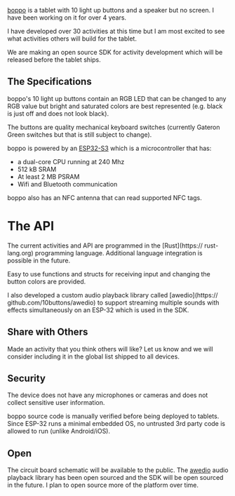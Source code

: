 [boppo](https://boppo.com) is a tablet with 10 light up buttons and a speaker
but no screen. I have been working on it for over 4 years.

I have developed over 30 activities at this time but I am most excited to see
what activities others will build for the tablet.

We are making an open source SDK for activity development which will be released
before the tablet ships.

## The Specifications

boppo's 10 light up buttons contain an RGB LED that can be changed to any RGB
value but bright and saturated colors are best represented (e.g. black is just
off and does not look black).

The buttons are quality mechanical keyboard switches (currently Gateron Green
switches but that is still subject to change).

boppo is powered by an [ESP32-S3] which is a microcontroller that has:

* a dual-core CPU running at 240 Mhz
* 512 kB SRAM
* At least 2 MB PSRAM
* Wifi and Bluetooth communication

boppo also has an NFC antenna that can read supported NFC tags.

# The API

The current activities and API are programmed in the [Rust](https://
rust-lang.org) programming language. Additional language integration is possible
in the future.

Easy to use functions and structs for receiving input and changing the button
colors are provided.

I also developed a custom audio playback library called [awedio](https://
github.com/10buttons/awedio) to support streaming multiple sounds with effects
simultaneously on an ESP-32 which is used in the SDK.

## Share with Others

Made an activity that you think others will like? Let us know and we will
consider including it in the global list shipped to all devices.

## Security

The device does not have any microphones or cameras and does not collect
sensitive user information.

boppo source code is manually verified before being deployed to tablets. Since
ESP-32 runs a minimal embedded OS, no untrusted 3rd party code is allowed to run
(unlike Android/iOS).

## Open

The circuit board schematic will be available to the public. The 
[awedio](https://github.com/10buttons/awedio) audio playback library has been 
open sourced and the SDK will be open sourced in the future. I plan to open
source more of the platform over time.

[ESP32-S3]: https://www.espressif.com/en/products/socs/esp32-s3
